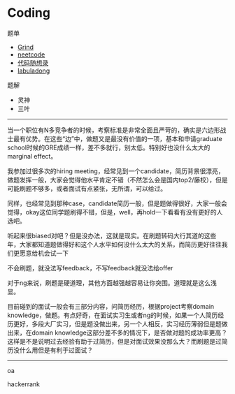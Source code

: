 # Coding

题单

- [Grind](https://www.techinterviewhandbook.org/grind75?hours=8&weeks=8)
- [neetcode](https://neetcode.io/roadmap)
- [代码随想录](https://programmercarl.com/)
- [labuladong](https://labuladong.online/algo/)

题解

- 灵神
- 三叶

---

当一个职位有N多竞争者的时候，考察标准是非常全面且严苛的，确实是六边形战士最有优势。在这些“边”中，做题又是最没有价值的一项，基本和申请graduate school时候的GRE成绩一样，差不多就行，别太低。特别好也没什么太大的marginal effect。

我参加过很多次的hiring meeting，经常见到一个candidate，简历背景很漂亮，做题发挥一般，大家会觉得他水平肯定不错（不然怎么会是国内top2/藤校），但是可能刷题不够多，或者面试有点紧张，无所谓，可以给过。

同样，也经常见到那种case，candidate简历一般，但是题做得很好，大家一般会觉得，okay这位同学题刷得不错，但是，well，再hold一下看看有没有更好的人选吧。

听起来很biased对吧？但是没办法，这就是现实。在刷题转码大行其道的这些年，大家都知道题做得好和这个人水平如何没什么太大的关系，而简历更好往往我们更愿意给机会试一下

不会刷题，就没法写feedback，不写feedback就没法给offer

对于ng来说，刷题是硬道理，其他方面越强越容易让你突围。道理就是这么浅显。

目前碰到的面试一般会有三部分内容，问简历经历，根据project考察domain knowledge，做题。有点好奇，在面试实习生或者ng的时候，如果一个人简历经历更好，多段大厂实习，但是题没做出来，另一个人相反，实习经历薄弱但是题做出来，在domain knowledge这部分差不多的情况下，是否做对题的成功率更高？这样是不是说明过去经验有助于过简历，但是对面试效果没那么大？而刷题是过简历没什么用但是有利于过面试？

---

oa

hackerrank